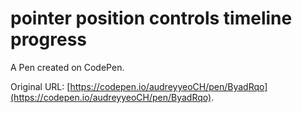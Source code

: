 # pointer position controls timeline progress

A Pen created on CodePen.

Original URL: [https://codepen.io/audreyyeoCH/pen/ByadRqo](https://codepen.io/audreyyeoCH/pen/ByadRqo).

